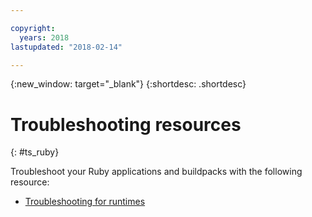 ```yaml
---

copyright:
  years: 2018
lastupdated: "2018-02-14"

---
```


{:new_window: target="_blank"}
{:shortdesc: .shortdesc}

# Troubleshooting resources
{: #ts_ruby}

Troubleshoot your Ruby applications and buildpacks with the following resource:

* [Troubleshooting for runtimes](../../troubleshoot/ts_runtimes.html#runtimes)
